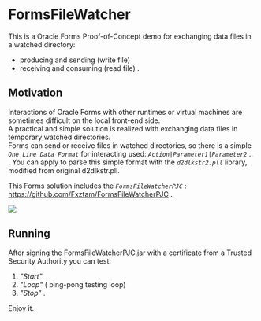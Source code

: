 # FormsFileWatcher
This is a Oracle Forms Proof-of-Concept demo for exchanging data files in a watched directory:
- producing and sending (write file)
- receiving and consuming (read file) .

## Motivation

Interactions of Oracle Forms with other runtimes or virtual machines are sometimes difficult on the local front-end side. <br/>A practical and simple solution is realized with exchanging data files in temporary watched directories. <br/>  Forms can send or receive files in watched directories, so there is a simple *`One Line Data Format`* for interacting used: *`Action|Parameter1|Parameter2`* .. .
  You can apply to parse this simple format with the *`d2dlkstr2.pll`* library, modified from original d2dlkstr.pll.

This Forms solution includes the *`FormsFileWatcherPJC`* : https://github.com/Fxztam/FormsFileWatcherPJC .

<img src="http://www.fmatz.com/WATCH-Final.gif" />

## Running

After signing the FormsFileWatcherPJC.jar with a certificate from a Trusted Security Authority
you can test:

  1. *"Start"*
  2. *"Loop"*  ( ping-pong testing loop)
  3. *"Stop"* .



Enjoy it.


 
